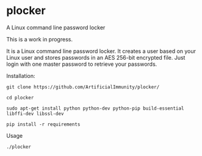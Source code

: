 # plocker
A Linux command line password locker

This is a work in progress.

It is a Linux command line password locker. It creates a user based on your Linux user and stores passwords in an AES 256-bit encrypted file. Just login with one master password to retrieve your passwords.

Installation:

`git clone https://github.com/ArtificialImmunity/plocker/`

`cd plocker`

`sudo apt-get install python python-dev python-pip build-essential libffi-dev libssl-dev`

`pip install -r requirements`

Usage

`./plocker`
